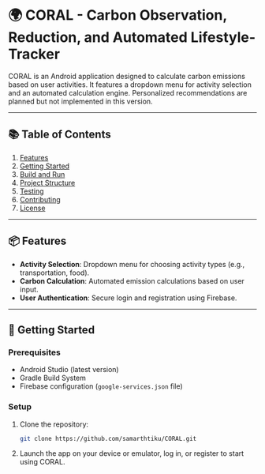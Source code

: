 # 🌍 CORAL - Carbon Observation, Reduction, and Automated Lifestyle-Tracker

CORAL is an Android application designed to calculate carbon emissions based on user activities. It features a dropdown menu for activity selection and an automated calculation engine. Personalized recommendations are planned but not implemented in this version.

---

## 📚 Table of Contents
1. [Features](#-features)
2. [Getting Started](#-getting-started)
3. [Build and Run](#-build-and-run)
4. [Project Structure](#-project-structure)
5. [Testing](#-testing)
6. [Contributing](#-contributing)
7. [License](#-license)

---

## 📦 Features
- **Activity Selection**: Dropdown menu for choosing activity types (e.g., transportation, food).
- **Carbon Calculation**: Automated emission calculations based on user input.
- **User Authentication**: Secure login and registration using Firebase.

---

## 🚀 Getting Started

### Prerequisites
- Android Studio (latest version)
- Gradle Build System
- Firebase configuration (`google-services.json` file)

### Setup
1. Clone the repository:
   ```bash
   git clone https://github.com/samarthtiku/CORAL.git
   
2. Launch the app on your device or emulator, log in, or register to start using CORAL.

